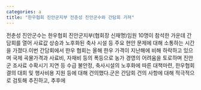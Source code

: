```yaml
---
categories: a
title: "한우협회 진안군지부 전춘성 진안군수와 간담회 가져"
---
```

전춘성 진안군수는 한우협회 진안군지부(협회장 신재명)임원 10명이 참석한 가운데 간담회를 열어 사료값 상승과 노후화된 축사 시설 등 주요 현안 문제에 대해 소통하는 시간을 가졌다.이번 간담회에서 한우 협회는 올해 한우 가격이 지난해에 비해 하락하고 있으며 국제 곡물가격과 사료비, 자재비 등의 폭등으로 농가 경영의 어려움을 토로하며 진안군 조사료 수확시기 지연 등 수급 불안정, 축사시설의 노후화에 따른 대책마련, 한우협회 결의 대회 및 행사비용 지원 등에 대해 건의했다.군은 간담회 건의 사항에 대해 적극적으로 검토해 추진하고, 추후에